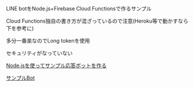 LINE botをNode.js+Firebase Cloud Functionsで作るサンプル

Cloud Functions独自の書き方が混ざっているので注意(Heroku等で動かすなら下を参考に)

多分一番楽なのでLong tokenを使用

セキュリティがなっていない

[Node.jsを使ってサンプル応答ボットを作る](https://developers.line.biz/ja/docs/messaging-api/nodejs-sample/#what-you-will-need)

[サンプルBot](https://lin.ee/ROCJLsr)
